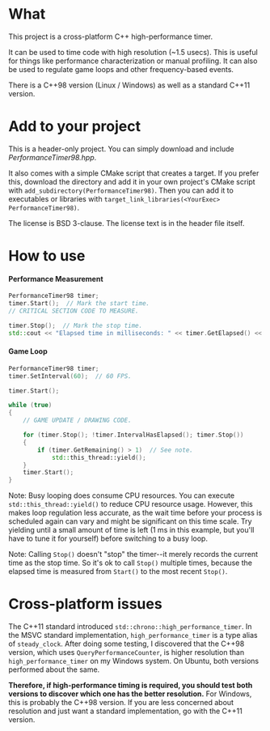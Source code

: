 # What

This project is a cross-platform C++ high-performance timer.

It can be used to time code with high resolution (~1.5 usecs). This is useful for things like performance characterization or manual profiling. It can also be used to regulate game loops and other frequency-based events.

There is a C++98 version (Linux / Windows) as well as a standard C++11 version.

# Add to your project

This is a header-only project. You can simply download and include *PerformanceTimer98.hpp*.

It also comes with a simple CMake script that creates a target. If you prefer this, download the directory and add it in your own project's CMake script with `add_subdirectory(PerformanceTimer98)`. Then you can add it to executables or libraries with `target_link_libraries(<YourExec> PerformanceTimer98)`.

The license is BSD 3-clause. The license text is in the header file itself.

# How to use

#### Performance Measurement

```c++
PerformanceTimer98 timer;
timer.Start();  // Mark the start time.
// CRITICAL SECTION CODE TO MEASURE.

timer.Stop();  // Mark the stop time.
std::cout << "Elapsed time in milliseconds: " << timer.GetElapsed() << std::endl;
```

#### Game Loop

```C++
PerformanceTimer98 timer;
timer.SetInterval(60);  // 60 FPS.

timer.Start();

while (true)
{
    // GAME UPDATE / DRAWING CODE.

    for (timer.Stop(); !timer.IntervalHasElapsed(); timer.Stop())
    {
        if (timer.GetRemaining() > 1)  // See note.
            std::this_thread::yield();
    }
    timer.Start();
}
```

Note: Busy looping does consume CPU resources. You can execute `std::this_thread::yield()` to reduce CPU resource usage. However, this makes loop regulation less accurate, as the wait time before your process is scheduled again can vary and might be significant on this time scale. Try yielding until a small amount of time is left (1 ms in this example, but you'll have to tune it for yourself) before switching to a busy loop.

Note: Calling `Stop()` doesn't "stop" the timer--it merely records the current time as the stop time. So it's ok to call `Stop()` multiple times, because the elapsed time is measured from `Start()` to the most recent `Stop()`.

# Cross-platform issues

The C++11 standard introduced `std::chrono::high_performance_timer`. In the MSVC standard implementation, `high_performance_timer` is a type alias of `steady_clock`. After doing some testing, I discovered that the C++98 version, which uses `QueryPerformanceCounter`, is higher resolution than `high_performance_timer` on my Windows system. On Ubuntu, both versions performed about the same.

**Therefore, if high-performance timing is required, you should test both versions to discover which one has the better resolution.** For Windows, this is probably the C++98 version. If you are less concerned about resolution and just want a standard implementation, go with the C++11 version.
